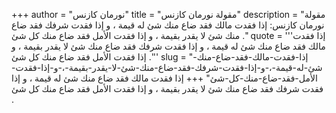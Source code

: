 +++
author = "نورمان كازنس"
title = "مقولة نورمان كازنس"
description = "مقولة نورمان كازنس: إذا فقدت مالك فقد ضاع منك شئ له قيمة ، و إذا فقدت شرفك فقد ضاع منك شئ لا يقدر بقيمة ، و إذا فقدت الأمل فقد ضاع منك كل شئ ."
quote = '''إذا فقدت مالك فقد ضاع منك شئ له قيمة ، و إذا فقدت شرفك فقد ضاع منك شئ لا يقدر بقيمة ، و إذا فقدت الأمل فقد ضاع منك كل شئ .'''
slug = "إذا-فقدت-مالك-فقد-ضاع-منك-شئ-له-قيمة-،-و-إذا-فقدت-شرفك-فقد-ضاع-منك-شئ-لا-يقدر-بقيمة-،-و-إذا-فقدت-الأمل-فقد-ضاع-منك-كل-شئ"
+++
إذا فقدت مالك فقد ضاع منك شئ له قيمة ، و إذا فقدت شرفك فقد ضاع منك شئ لا يقدر بقيمة ، و إذا فقدت الأمل فقد ضاع منك كل شئ .
